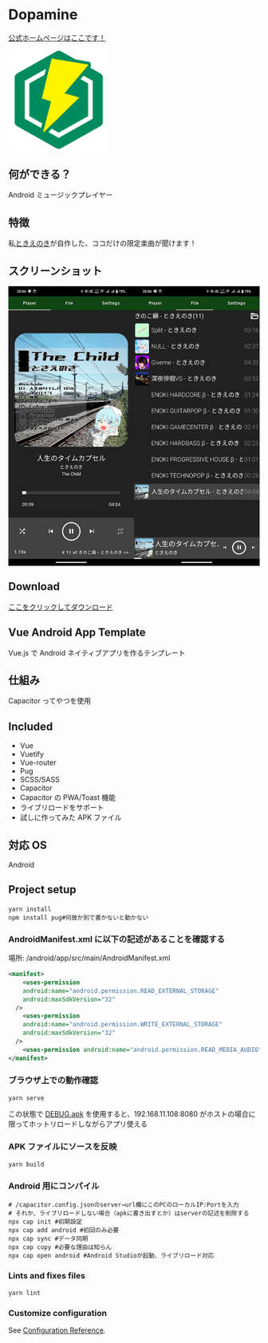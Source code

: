 # Dopamine

[公式ホームページはここです！](https://dopamine.enoki.xyz)

<a href="https://dopamine.enoki.xyz" target="_blank">
  <img width="40%" src="./public/logo.png">
</a>

## 何ができる？

Android ミュージックプレイヤー

## 特徴

私[ときえのき](https://enoki.xyz)が自作した、ココだけの限定楽曲が聞けます！

## スクリーンショット

<div style="display: flex;">
  <img width="50%" src="./public/assets/screenshots/player-tab.jpg">
  <img width="50%" src="./public/assets/screenshots/files-tab.jpg">
</div>

## Download

[ここをクリックしてダウンロード](https://raw.githubusercontent.com/jikantoki/dopamine/refs/heads/master/dopamine.apk)

## Vue Android App Template

Vue.js で Android ネイティブアプリを作るテンプレート

## 仕組み

Capacitor ってやつを使用

## Included

- Vue
- Vuetify
- Vue-router
- Pug
- SCSS/SASS
- Capacitor
- Capacitor の PWA/Toast 機能
- ライブリロードをサポート
- 試しに作ってみた APK ファイル

## 対応 OS

Android

## Project setup

```shell
yarn install
npm install pug#何故か別で書かないと動かない
```

### AndroidManifest.xml に以下の記述があることを確認する

場所: /android/app/src/main/AndroidManifest.xml

```xml
<manifest>
    <uses-permission
    android:name="android.permission.READ_EXTERNAL_STORAGE"
    android:maxSdkVersion="32"
  />
    <uses-permission
    android:name="android.permission.WRITE_EXTERNAL_STORAGE"
    android:maxSdkVersion="32"
  />
    <uses-permission android:name="android.permission.READ_MEDIA_AUDIO" />
</manifest>
```

### ブラウザ上での動作確認

```shell
yarn serve
```

この状態で [DEBUG.apk](./DEBUG.apk) を使用すると、192.168.11.108:8080 がホストの場合に限ってホットリロードしながらアプリ使える

### APK ファイルにソースを反映

```shell
yarn build
```

### Android 用にコンパイル

```shell
# /capacitor.config.jsonのserver→url欄にこのPCのローカルIP:Portを入力
# それか、ライブリロードしない場合（apkに書き出すとか）はserverの記述を削除する
npx cap init #初期設定
npx cap add android #初回のみ必要
npx cap sync #データ同期
npx cap copy #必要な理由は知らん
npx cap open android #Android Studioが起動、ライブリロード対応
```

### Lints and fixes files

```shell
yarn lint
```

### Customize configuration

See [Configuration Reference](https://cli.vuejs.org/config/).
